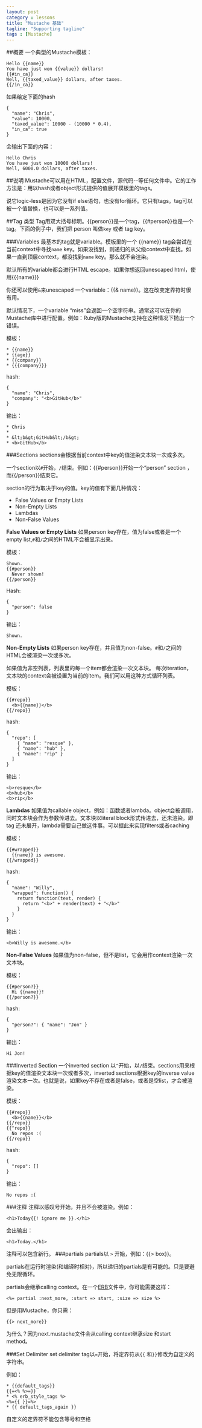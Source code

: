 ```yaml
---
layout: post
category : lessons
title: "Mustache 基础"
tagline: "Supporting tagline"
tags : [Mustache]
---
```


##概要
一个典型的Mustache模板：

```   
Hello {{name}}
You have just won {{value}} dollars!
{{#in_ca}}
Well, {{taxed_value}} dollars, after taxes.
{{/in_ca}}
```

如果给定下面的hash

    {
      "name": "Chris",
      "value": 10000,
      "taxed_value": 10000 - (10000 * 0.4),
      "in_ca": true
    }
    
会输出下面的内容：

    Hello Chris
    You have just won 10000 dollars!
    Well, 6000.0 dollars, after taxes.


##说明
Mustache可以用在HTML，配置文件，源代码--等任何文件中。它的工作方法是：用以hash或者object形式提供的值展开模板里的tags。

说它logic-less是因为它没有if else语句，也没有for循环。它只有tags。tag可以被一个值替换，也可以是一系列值。

##Tag 类型
Tag用双大括号标明。{{person}}是一个tag，{{#person}}也是一个tag。下面的例子中，我们把 person 叫做`key` 或者 tag key。

###Variables
最基本的tag就是variable。模板里的一个 {{name}} tag会尝试在当前context中寻找`name` key。如果没找到，则递归的从父级context中查找。如果一直到顶层context，都没找到`name` key。那么就不会渲染。

默认所有的variable都会进行HTML escape。如果你想返回unescaped html，使用{{{name}}}

你还可以使用`&`来unescaped 一个variable：{{& name}}。这在改变定界符时很有用。

默认情况下，一个variable “miss”会返回一个空字符串。通常这可以在你的Mustache库中进行配置。例如：Ruby版的Mustache支持在这种情况下抛出一个错误。

模板：

    * {{name}}
    * {{age}}
    * {{company}}
    * {{{company}}}
    
hash:

    {
      "name": "Chris",
      "company": "<b>GitHub</b>"
    }

输出：

    * Chris
    *
    * &lt;b&gt;GitHub&lt;/b&gt;
    * <b>GitHub</b>

###Sections
sections会根据当前context中key的值渲染文本块一次或多次。

一个section以`#`开始，`/`结束。例如：{{#person}}开始一个“person” section ，而{{/person}}结束它。

section的行为取决于key的值。key的值有下面几种情况：

- False Values or Empty Lists
- Non-Empty Lists
- Lambdas
- Non-False Values

**False Values or Empty Lists** 
如果person key存在，值为false或者是一个empty list,`#`和`/`之间的HTML不会被显示出来。

模板：

    Shown.
    {{#person}}
      Never shown!
    {{/person}}
    
Hash:

    {
      "person": false
    }
    
输出：

    Shown.

**Non-Empty Lists**
如果person key存在，并且值为non-false。`#`和`/`之间的HTML会被渲染一次或多次。

如果值为非空列表，列表里的每一个item都会渲染一次文本块。
每次iteration，文本块的context会被设置为当前的item。我们可以用这种方式循环列表。

模板：

    {{#repo}}
      <b>{{name}}</b>
    {{/repo}}

hash:

    {
      "repo": [
        { "name": "resque" },
        { "name": "hub" },
        { "name": "rip" }
      ]
    }
    
输出：

    <b>resque</b>
    <b>hub</b>
    <b>rip</b>
    
**Lambdas**
如果值为callable object，例如：函数或者lambda。object会被调用，同时文本块会作为参数传进去。文本块以literal block形式传进去，还未渲染。即tag 还未展开，lambda需要自己做这件事。可以据此来实现filters或者caching

模板：

    {{#wrapped}}
      {{name}} is awesome.
    {{/wrapped}}

hash:

    {
      "name": "Willy",
      "wrapped": function() {
        return function(text, render) {
          return "<b>" + render(text) + "</b>"
        }
      }
    }

输出：

    <b>Willy is awesome.</b>

**Non-False Values**
如果值为non-false，但不是list，它会用作context渲染一次文本块。

模板：

    {{#person?}}
      Hi {{name}}!
    {{/person?}}

hash:

    {
      "person?": { "name": "Jon" }
    }

输出：

    Hi Jon!

###Inverted Section
一个inverted section 以`^`开始，以`/`结束。sections用来根据key的值渲染文本块一次或者多次，inverted sections根据key的inverse value渲染文本一次。也就是说，如果key不存在或者是false，或者是空list，才会被渲染。

模板：

    {{#repo}}
      <b>{{name}}</b>
    {{/repo}}
    {{^repo}}
      No repos :(
    {{/repo}}

hash:

    {
      "repo": []
    }

输出：

    No repos :(

###注释
注释以感叹号开始，并且不会被渲染。例如：

    <h1>Today{{! ignore me }}.</h1>

会出输出：

    <h1>Today.</h1>

注释可以包含新行。
###partials
partials以 `>` 开始，例如：{{> box}}。

partials在运行时渲染(和编译时相对)，所以递归的partials是有可能的。只是要避免无限循环。

partials会继承calling context。在一个[ERB](http://en.wikipedia.org/wiki/ERuby)文件中，你可能需要这样：

    <%= partial :next_more, :start => start, :size => size %>

但是用Mustache，你只需：

    {{> next_more}}

为什么？因为next.mustache文件会从calling context继承size 和start method。


###Set Delimiter
set delimiter tag以`=`开始，将定界符从`{{` 和`}}`修改为自定义的字符串。

例如：

    * {{default_tags}}
    {{=<% %>=}}
    * <% erb_style_tags %>
    <%={{ }}=%>
    * {{ default_tags_again }}

自定义的定界符不能包含等号和空格
